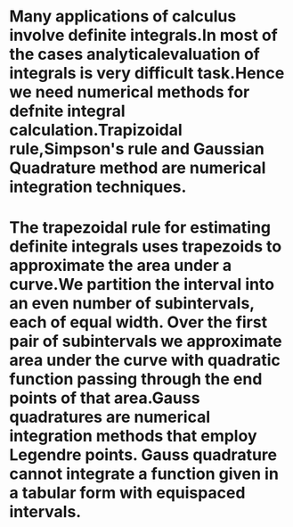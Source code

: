 # Many applications of calculus involve definite integrals.In most of the cases analyticalevaluation of integrals is very difficult task.Hence we need numerical methods for defnite integral calculation.Trapizoidal rule,Simpson's rule and Gaussian Quadrature method are numerical integration techniques.
# The trapezoidal rule for estimating definite integrals uses trapezoids  to approximate the area under a curve.We partition the interval into an even number of subintervals, each of equal width. Over the first pair of subintervals we approximate area under the curve with quadratic function passing through the end points of that area.Gauss quadratures are numerical integration methods that employ Legendre points. Gauss quadrature cannot integrate a function given in a tabular form with equispaced intervals. 
  
